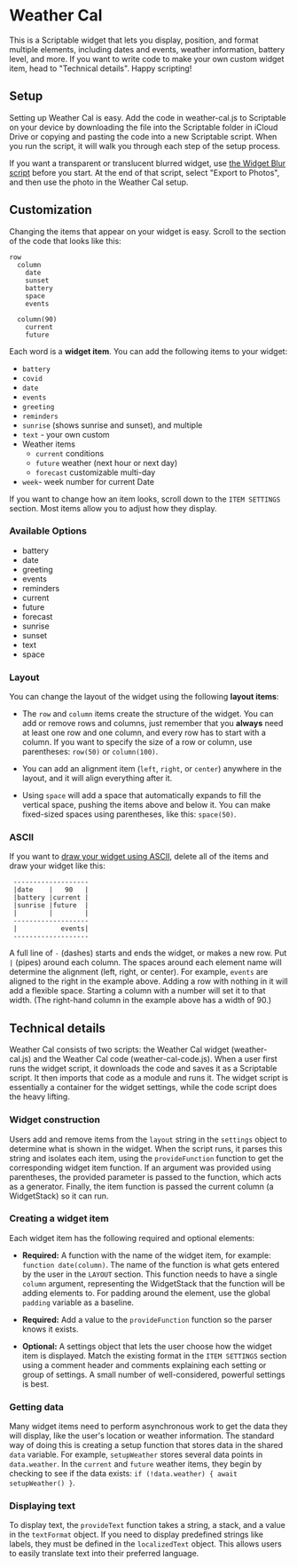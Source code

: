 # Weather Cal
This is a Scriptable widget that lets you display, position, and format multiple elements, including dates and events, weather information, battery level, and more. If you want to write code to make your own custom widget item, head to "Technical details". Happy scripting! 

## Setup
Setting up Weather Cal is easy. Add the code in weather-cal.js to Scriptable on your device by downloading the file into the Scriptable folder in iCloud Drive or copying and pasting the code into a new Scriptable script. When you run the script, it will walk you through each step of the setup process.

If you want a transparent or translucent blurred widget, use [the Widget Blur script](https://github.com/mzeryck/Widget-Blur/blob/main/widget-blur.js) before you start. At the end of that script, select "Export to Photos", and then use the photo in the Weather Cal setup.

## Customization
Changing the items that appear on your widget is easy. Scroll to the section of the code that looks like this:

```
row 
  column
    date
    sunset
    battery 
    space
    events
    
  column(90)
    current
    future
```

Each word is a __widget item__. You can add the following items to your widget:
 
- `battery` 
- `covid`
- `date` 
- `events` 
- `greeting`
- `reminders`
- `sunrise` (shows sunrise and sunset), and multiple
- `text` - your own custom
- Weather items
	- `current` conditions
	- `future` weather (next hour or next day)
	- `forecast` customizable multi-day
- `week`- week number for current Date

If you want to change how an item looks, scroll down to the `ITEM SETTINGS` section. Most items allow you to adjust how they display.

### Available Options
- battery
- date
- greeting
- events
- reminders
- current
- future
- forecast
- sunrise
- sunset
- text
- space

### Layout
You can change the layout of the widget using the following __layout items__: 

* The `row` and `column` items create the structure of the widget. You can add or remove rows and columns, just remember that you __always__ need at least one row and one column, and every row has to start with a column. If you want to specify the size of a row or column, use parentheses: `row(50)` or `column(100)`.

* You can add an alignment item (`left`, `right`, or `center`) anywhere in the layout, and it will align everything after it. 

* Using `space` will add a space that automatically expands to fill the vertical space, pushing the items above and below it. You can make fixed-sized spaces using parentheses, like this: `space(50)`.

### ASCII
If you want to [draw your widget using ASCII](https://twitter.com/mzeryck/status/1316614631868166144), delete all of the items and draw your widget like this:
```
 -------------------
 |date    |   90   |
 |battery |current |
 |sunrise |future  |
 |        |        |
 -------------------
 |           events|
 -------------------
 ```
A full line of `-` (dashes) starts and ends the widget, or makes a new row. Put `|` (pipes) around each column. The spaces around each element name will determine the alignment (left, right, or center). For example, `events` are aligned to the right in the example above. Adding a row with nothing in it will add a flexible space. Starting a column with a number will set it to that width. (The right-hand column in the example above has a width of 90.)

## Technical details
Weather Cal consists of two scripts: the Weather Cal widget (weather-cal.js) and the Weather Cal code (weather-cal-code.js). When a user first runs the widget script, it downloads the code and saves it as a Scriptable script. It then imports that code as a module and runs it. The widget script is essentially a container for the widget settings, while the code script does the heavy lifting.

### Widget construction
Users add and remove items from the `layout` string in the `settings` object to determine what is shown in the widget. When the script runs, it parses this string and isolates each item, using the `provideFunction` function to get the corresponding widget item function. If an argument was provided using parentheses, the provided parameter is passed to the function, which acts as a generator. Finally, the item function is passed the current column (a WidgetStack) so it can run.

### Creating a widget item
Each widget item has the following required and optional elements:

* __Required:__ A function with the name of the widget item, for example: `function date(column)`. The name of the function is what gets entered by the user in the `LAYOUT` section. This function needs to have a single `column` argument, representing the WidgetStack that the function will be adding elements to. For padding around the element, use the global `padding` variable as a baseline.

* __Required:__ Add a value to the `provideFunction` function so the parser knows it exists.

* __Optional:__ A settings object that lets the user choose how the widget item is displayed. Match the existing format in the `ITEM SETTINGS` section using a comment header and comments explaining each setting or group of settings. A small number of well-considered, powerful settings is best.

### Getting data
Many widget items need to perform asynchronous work to get the data they will display, like the user's location or weather information. The standard way of doing this is creating a setup function that stores data in the shared `data` variable. For example, `setupWeather` stores several data points in `data.weather`. In the `current` and `future` weather items, they begin by checking to see if the data exists: `if (!data.weather) { await setupWeather() }`. 

### Displaying text
To display text, the `provideText` function takes a string, a stack, and a value in the `textFormat` object. If you need to display predefined strings like labels, they must be defined in the `localizedText` object. This allows users to easily translate text into their preferred language. 
